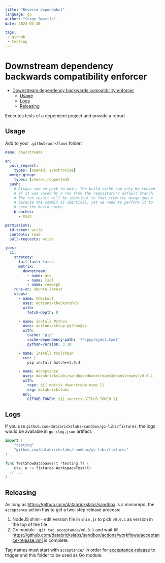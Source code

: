 ```yaml
---
title: "Reverse dependabot"
language: go
author: "Serge Smertin"
date: 2024-03-30

tags: 
 - github
 - testing
---
```


# Downstream dependency backwards compatibility enforcer


- [Downstream dependency backwards compatibility enforcer](#downstream-dependency-backwards-compatibility-enforcer)
  - [Usage](#usage)
  - [Logs](#logs)
  - [Releasing](#releasing)

Executes tests of a dependent project and provide a report

## Usage

Add to your `.github/workflows` folder:

```yaml
name: downstreams

on:
  pull_request:
    types: [opened, synchronize]
  merge_group:
    types: [checks_requested]
  push:
    # Always run on push to main. The build cache can only be reused
    # if it was saved by a run from the repository's default branch.
    # The run result will be identical to that from the merge queue
    # because the commit is identical, yet we need to perform it to
    # seed the build cache.
    branches:
      - main

permissions:
  id-token: write
  contents: read
  pull-requests: write

jobs:
  ci:
    strategy:
      fail-fast: false
      matrix:
        downstream:
          - name: ucx
          - name: lsql
          - name: remorph
    runs-on: ubuntu-latest
    steps:
      - name: Checkout
        uses: actions/checkout@v3
        with:
          fetch-depth: 0

      - name: Install Python
        uses: actions/setup-python@v4
        with:
          cache: 'pip'
          cache-dependency-path: '**/pyproject.toml'
          python-version: 3.10

      - name: Install toolchain
        run: |
          pip install hatch==1.9.4

      - name: Acceptance
        uses: databrickslabs/sandbox/downstreams@downstreams/v0.0.1
        with:
          repo: ${{ matrix.downstream.name }}
          org: databrickslabs
        env:
          GITHUB_TOKEN: ${{ secrets.GITHUB_TOKEN }}
```

## Logs

If you use `github.com/databrickslabs/sandbox/go-libs/fixtures`, the logs would be available in `go-slog.json` artifact:

```go
import (
	"testing"
	"github.com/databrickslabs/sandbox/go-libs/fixtures"
)

func TestShowDatabases(t *testing.T) {
	ctx, w := fixtures.WorkspaceTest(t)
  // ...
}
```

## Releasing

As long as https://github.com/databrickslabs/sandbox is a monorepo, the `acceptance` action has to get a two-step release process:

1. NodeJS shim - edit version file in `shim.js` to pick `v0.0.1` as version in the top of the file.
2. Go module - `git tag acceptance/v0.0.1` and wait till https://github.com/databrickslabs/sandbox/actions/workflows/acceptance-release.yml is complete.

Tag names must start with `acceptance/` in order for [acceptance-release](../.github/workflows/acceptance-release.yml) to trigger and this folder to be used as Go module.